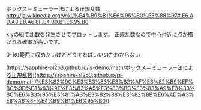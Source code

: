 ボックス＝ミューラー法による正規乱数
http://ja.wikipedia.org/wiki/%E4%B9%B1%E6%95%B0%E5%88%97#.E6.AD.A3.E8.A6.8F.E4.B9.B1.E6.95.B0

x,yの組で乱数を発生させてプロットします。
正規乱数なので中心付近に点が描かれる確率が高いです。

0-1の範囲に収めたいけどどうすればいいのかわからない

[https://sapphire-al2o3.github.io/js-demo/math/ボックス＝ミューラー法による正規乱数](https://sapphire-al2o3.github.io/js-demo/math/%E3%83%9C%E3%83%83%E3%82%AF%E3%82%B9%EF%BC%9D%E3%83%9F%E3%83%A5%E3%83%BC%E3%83%A9%E3%83%BC%E6%B3%95%E3%81%AB%E3%82%88%E3%82%8B%E6%AD%A3%E8%A6%8F%E4%B9%B1%E6%95%B0/)
